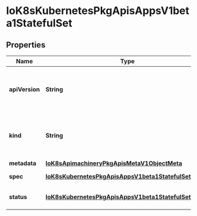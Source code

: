 
# IoK8sKubernetesPkgApisAppsV1beta1StatefulSet

## Properties
Name | Type | Description | Notes
------------ | ------------- | ------------- | -------------
**apiVersion** | **String** | APIVersion defines the versioned schema of this representation of an object. Servers should convert recognized schemas to the latest internal value, and may reject unrecognized values. More info: https://git.k8s.io/community/contributors/devel/api-conventions.md#resources |  [optional]
**kind** | **String** | Kind is a string value representing the REST resource this object represents. Servers may infer this from the endpoint the client submits requests to. Cannot be updated. In CamelCase. More info: https://git.k8s.io/community/contributors/devel/api-conventions.md#types-kinds |  [optional]
**metadata** | [**IoK8sApimachineryPkgApisMetaV1ObjectMeta**](IoK8sApimachineryPkgApisMetaV1ObjectMeta.md) |  |  [optional]
**spec** | [**IoK8sKubernetesPkgApisAppsV1beta1StatefulSetSpec**](IoK8sKubernetesPkgApisAppsV1beta1StatefulSetSpec.md) | Spec defines the desired identities of pods in this set. |  [optional]
**status** | [**IoK8sKubernetesPkgApisAppsV1beta1StatefulSetStatus**](IoK8sKubernetesPkgApisAppsV1beta1StatefulSetStatus.md) | Status is the current status of Pods in this StatefulSet. This data may be out of date by some window of time. |  [optional]




